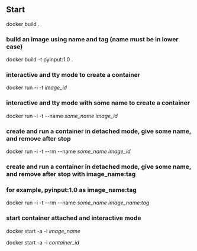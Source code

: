 ## Start 

docker build .

### build an image using name and tag (name must be in lower case)

docker build -t pyinput:1.0 .

### interactive and tty mode to create a container 

docker run -i -t <i>image_id</i>

### interactive and tty mode with some name to create a container 

docker run -i -t --name <i>some_name</i> <i>image_id</i>

### create and run a container in detached mode, give some name, and remove after stop  

docker run -i -t --rm --name <i>some_name</i> <i>image_id</i>

### create and run a container in detached mode, give some name, and remove after stop with image_name:tag 
### for example, pyinput:1.0 as image_name:tag 

docker run -i -t --rm --name <i>some_name</i> <i>image_name:tag</i>

### start container attached and interactive mode 

docker start -a -i <i>image_name</i>

docker start -a -i <i>container_id</i>
